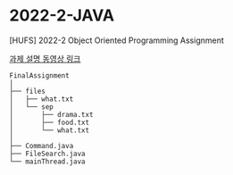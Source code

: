 # 2022-2-JAVA

[HUFS] 2022-2 Object Oriented Programming Assignment 

[과제 설명 동영상 링크](https://www.youtube.com/watch?v=FKomvOplKZ8)

```
FinalAssignment
│
├── files
│   ├── what.txt
│   └── sep
│       ├── drama.txt
│       ├── food.txt
│       └── what.txt
│
├── Command.java
├── FileSearch.java
└── mainThread.java

```
